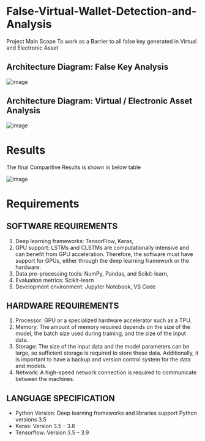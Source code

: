 # False-Virtual-Wallet-Detection-and-Analysis
Project Main Scope
To work as a Barrier to all false key generated in Virtual and Electronic Asset

## Architecture Diagram: False Key Analysis
![image](https://user-images.githubusercontent.com/83855692/224467866-3878453c-b11f-4995-9df1-bcde7b4c01da.png)

## Architecture Diagram: Virtual / Electronic Asset Analysis
![image](https://user-images.githubusercontent.com/83855692/224467881-2d27f18f-146c-4cb3-aa93-dee74584b09c.png)

# Results
The final Comparitive Results is shown in below table

![image](https://user-images.githubusercontent.com/83855692/224468383-384283d8-fe08-4429-b228-b369dfb29f0d.png)


# Requirements
## SOFTWARE REQUIREMENTS
1. Deep learning frameworks: TensorFlow, Keras, 
2. GPU support: LSTMs and CLSTMs are computationally intensive and can benefit from GPU acceleration. Therefore, the software must have support for GPUs, either through the deep learning framework or the hardware.
3. Data pre-processing tools: NumPy, Pandas, and Scikit-learn, 
4. Evaluation metrics: Scikit-learn
5. Development environment: Jupyter Notebook, VS Code

## HARDWARE REQUIREMENTS
1. Processor: GPU or a specialized hardware accelerator such as a TPU.
2. Memory: The amount of memory required depends on the size of the model, the batch size used during training, and the size of the input data.
3. Storage: The size of the input data and the model parameters can be large, so sufficient storage is required to store these data. Additionally, it is important to have a backup and version control system for the data and models.
4. Network: A high-speed network connection is required to communicate between the machines.

## LANGUAGE SPECIFICATION
- Python Version: Deep learning frameworks and libraries support Python versions 3.5
- Keras: Version 3.5 – 3.8
- Tensorflow: Version 3.5 – 3.9

